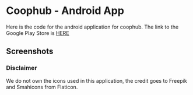 # Coophub - Android App
Here is the code for the android application for coophub. The link to the Google Play Store is [HERE](https://play.google.com/store/apps/details?id=com.gmail.coophub.feedback.canada.app)

## Screenshots


### Disclaimer
We do not own the icons used in this application, the credit goes to Freepik and Smahicons from Flaticon.
